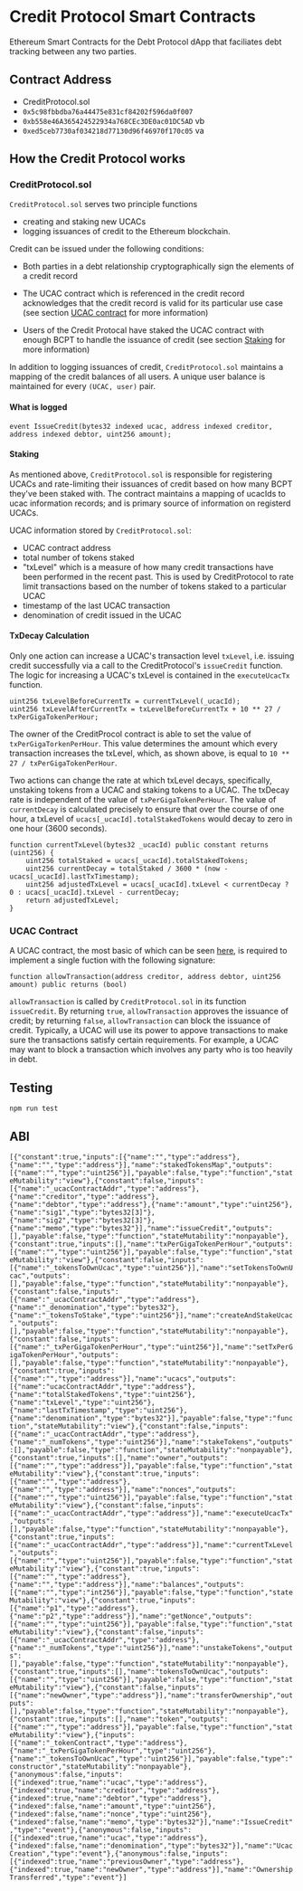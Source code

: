 # Credit Protocol Smart Contracts

Ethereum Smart Contracts for the Debt Protocol dApp that faciliates debt
tracking between any two parties.

## Contract Address
* CreditProtocol.sol 
* `0x5c98fbbdba76a44475e831cf84202f596da0f007` 
* `0xb558e46A365424522934a768CEc3DE0ac01DC5AD`  vb
* `0xed5ceb7730af034218d77130d96f46970f170c05`  va

## How the Credit Protocol works

### CreditProtocol.sol

`CreditProtocol.sol` serves two principle functions

- creating and staking new UCACs
- logging issuances of credit to the Ethereum blockchain.

Credit can be issued under the following conditions:

- Both parties in a debt relationship cryptographically sign the elements of
a credit record

- The UCAC contract which is referenced in the credit record acknowledges that
the credit record is valid for its particular use case (see section
[UCAC contract](#ucac-contract) for more information)

- Users of the Credit Protocal have staked the UCAC contract with enough BCPT
to handle the issuance of credit (see section [Staking](#staking) for more information)

In addition to logging issuances of credit, `CreditProtocol.sol` maintains
a mapping of the credit balances of all users. A unique user balance is
maintained for every `(UCAC, user)` pair.

#### What is logged

```
event IssueCredit(bytes32 indexed ucac, address indexed creditor, address indexed debtor, uint256 amount);
```

#### Staking

As mentioned above, `CreditProtocol.sol` is responsible for registering UCACs
and rate-limiting their issuances of credit based on how many BCPT they've been
staked with. The contract maintains a mapping of ucacIds to ucac information
records; and is primary source of information on registerd UCACs.

UCAC information stored by `CreditProtocol.sol`:

- UCAC contract address
- total number of tokens staked
- "txLevel" which is a measure of how many credit transactions have been
performed in the recent past. This is used by CreditProtocol to rate limit
transactions based on the number of tokens staked to a particular UCAC
- timestamp of the last UCAC transaction
- denomination of credit issued in the UCAC

#### TxDecay Calculation

Only one action can increase a UCAC's transaction level `txLevel`, i.e. issuing
credit successfully via a call to the CreditProtocol's `issueCredit` function.
The logic for increasing a UCAC's txLevel is contained in the `executeUcacTx`
function.

```
uint256 txLevelBeforeCurrentTx = currentTxLevel(_ucacId);
uint256 txLevelAfterCurrentTx = txLevelBeforeCurrentTx + 10 ** 27 / txPerGigaTokenPerHour;
```

The owner of the CreditProcol contract is able to set the value of
`txPerGigaTorkenPerHour`. This value determines the amount which every
transaction increases the txLevel, which, as shown above, is equal to
`10 ** 27 / txPerGigaTokenPerHour`.

Two actions can change the rate at which txLevel decays, specifically,
unstaking tokens from a UCAC and staking tokens to a UCAC. The txDecay rate is
independent of the value of `txPerGigaTokenPerHour`. The value of
`currentDecay` is calculated precisely to ensure that over the course of one
hour, a txLevel of `ucacs[_ucacId].totalStakedTokens` would decay to zero in
one hour (3600 seconds).

```
function currentTxLevel(bytes32 _ucacId) public constant returns (uint256) {
    uint256 totalStaked = ucacs[_ucacId].totalStakedTokens;
    uint256 currentDecay = totalStaked / 3600 * (now - ucacs[_ucacId].lastTxTimestamp);
    uint256 adjustedTxLevel = ucacs[_ucacId].txLevel < currentDecay ? 0 : ucacs[_ucacId].txLevel - currentDecay;
    return adjustedTxLevel;
}
```

### UCAC Contract

A UCAC contract, the most basic of which can be seen
[here](contracts/BasicUCAC.sol), is required to implement a single fuction with
the following signature:

```
function allowTransaction(address creditor, address debtor, uint256 amount) public returns (bool)
```

`allowTransaction` is called by `CreditProtocol.sol` in its function `issueCredit`.
By returning `true`, `allowTransaction` approves the issuance of credit; by
returning `false`, `allowTransaction` can block the issuance of credit.
Typically, a UCAC will use its power to appove transactions to make sure the
transactions satisfy certain requirements. For example, a UCAC may want to
block a transaction which involves any party who is too heavily in debt.

## Testing

```
npm run test
```

## ABI
```[{"constant":true,"inputs":[{"name":"","type":"address"},{"name":"","type":"address"}],"name":"stakedTokensMap","outputs":[{"name":"","type":"uint256"}],"payable":false,"type":"function","stateMutability":"view"},{"constant":false,"inputs":[{"name":"_ucacContractAddr","type":"address"},{"name":"creditor","type":"address"},{"name":"debtor","type":"address"},{"name":"amount","type":"uint256"},{"name":"sig1","type":"bytes32[3]"},{"name":"sig2","type":"bytes32[3]"},{"name":"memo","type":"bytes32"}],"name":"issueCredit","outputs":[],"payable":false,"type":"function","stateMutability":"nonpayable"},{"constant":true,"inputs":[],"name":"txPerGigaTokenPerHour","outputs":[{"name":"","type":"uint256"}],"payable":false,"type":"function","stateMutability":"view"},{"constant":false,"inputs":[{"name":"_tokensToOwnUcac","type":"uint256"}],"name":"setTokensToOwnUcac","outputs":[],"payable":false,"type":"function","stateMutability":"nonpayable"},{"constant":false,"inputs":[{"name":"_ucacContractAddr","type":"address"},{"name":"_denomination","type":"bytes32"},{"name":"_tokensToStake","type":"uint256"}],"name":"createAndStakeUcac","outputs":[],"payable":false,"type":"function","stateMutability":"nonpayable"},{"constant":false,"inputs":[{"name":"_txPerGigaTokenPerHour","type":"uint256"}],"name":"setTxPerGigaTokenPerHour","outputs":[],"payable":false,"type":"function","stateMutability":"nonpayable"},{"constant":true,"inputs":[{"name":"","type":"address"}],"name":"ucacs","outputs":[{"name":"ucacContractAddr","type":"address"},{"name":"totalStakedTokens","type":"uint256"},{"name":"txLevel","type":"uint256"},{"name":"lastTxTimestamp","type":"uint256"},{"name":"denomination","type":"bytes32"}],"payable":false,"type":"function","stateMutability":"view"},{"constant":false,"inputs":[{"name":"_ucacContractAddr","type":"address"},{"name":"_numTokens","type":"uint256"}],"name":"stakeTokens","outputs":[],"payable":false,"type":"function","stateMutability":"nonpayable"},{"constant":true,"inputs":[],"name":"owner","outputs":[{"name":"","type":"address"}],"payable":false,"type":"function","stateMutability":"view"},{"constant":true,"inputs":[{"name":"","type":"address"},{"name":"","type":"address"}],"name":"nonces","outputs":[{"name":"","type":"uint256"}],"payable":false,"type":"function","stateMutability":"view"},{"constant":false,"inputs":[{"name":"_ucacContractAddr","type":"address"}],"name":"executeUcacTx","outputs":[],"payable":false,"type":"function","stateMutability":"nonpayable"},{"constant":true,"inputs":[{"name":"_ucacContractAddr","type":"address"}],"name":"currentTxLevel","outputs":[{"name":"","type":"uint256"}],"payable":false,"type":"function","stateMutability":"view"},{"constant":true,"inputs":[{"name":"","type":"address"},{"name":"","type":"address"}],"name":"balances","outputs":[{"name":"","type":"int256"}],"payable":false,"type":"function","stateMutability":"view"},{"constant":true,"inputs":[{"name":"p1","type":"address"},{"name":"p2","type":"address"}],"name":"getNonce","outputs":[{"name":"","type":"uint256"}],"payable":false,"type":"function","stateMutability":"view"},{"constant":false,"inputs":[{"name":"_ucacContractAddr","type":"address"},{"name":"_numTokens","type":"uint256"}],"name":"unstakeTokens","outputs":[],"payable":false,"type":"function","stateMutability":"nonpayable"},{"constant":true,"inputs":[],"name":"tokensToOwnUcac","outputs":[{"name":"","type":"uint256"}],"payable":false,"type":"function","stateMutability":"view"},{"constant":false,"inputs":[{"name":"newOwner","type":"address"}],"name":"transferOwnership","outputs":[],"payable":false,"type":"function","stateMutability":"nonpayable"},{"constant":true,"inputs":[],"name":"token","outputs":[{"name":"","type":"address"}],"payable":false,"type":"function","stateMutability":"view"},{"inputs":[{"name":"_tokenContract","type":"address"},{"name":"_txPerGigaTokenPerHour","type":"uint256"},{"name":"_tokensToOwnUcac","type":"uint256"}],"payable":false,"type":"constructor","stateMutability":"nonpayable"},{"anonymous":false,"inputs":[{"indexed":true,"name":"ucac","type":"address"},{"indexed":true,"name":"creditor","type":"address"},{"indexed":true,"name":"debtor","type":"address"},{"indexed":false,"name":"amount","type":"uint256"},{"indexed":false,"name":"nonce","type":"uint256"},{"indexed":false,"name":"memo","type":"bytes32"}],"name":"IssueCredit","type":"event"},{"anonymous":false,"inputs":[{"indexed":true,"name":"ucac","type":"address"},{"indexed":false,"name":"denomination","type":"bytes32"}],"name":"UcacCreation","type":"event"},{"anonymous":false,"inputs":[{"indexed":true,"name":"previousOwner","type":"address"},{"indexed":true,"name":"newOwner","type":"address"}],"name":"OwnershipTransferred","type":"event"}]```

